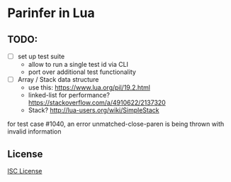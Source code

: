 # Parinfer in Lua

## TODO:

- [ ] set up test suite
    - allow to run a single test id via CLI
    - port over additional test functionality
- [ ] Array / Stack data structure
    - use this: https://www.lua.org/pil/19.2.html
    - linked-list for performance? https://stackoverflow.com/a/4910622/2137320
    - Stack? http://lua-users.org/wiki/SimpleStack

for test case #1040, an error unmatched-close-paren is being thrown with invalid information    
    
## License

[ISC License](LICENSE.md)